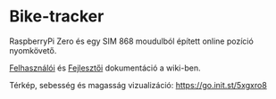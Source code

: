 # Bike-tracker

RaspberryPi Zero és egy SIM 868 moudulból épített online pozíció nyomkövető.

[Felhasználói](https://github.com/cinesky/Bike-tracker/wiki/Felhaszn%C3%A1l%C3%B3i-dokumet%C3%A1ci%C3%B3) és [Fejlesztői](https://github.com/cinesky/Bike-tracker/wiki/Fejleszt%C5%91i-dokument%C3%A1ci%C3%B3) dokumentáció a wiki-ben.


Térkép, sebesség és magasság vizualizáció: https://go.init.st/5xgxro8
